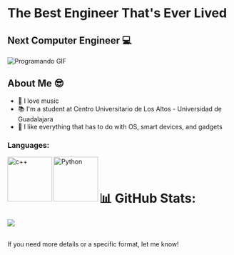 # The Best Engineer That's Ever Lived

## Next Computer Engineer &#x1F4BB; 
<img src="https://1.bp.blogspot.com/-6AYOlKIRAns/WYiZ8lGfICI/AAAAAAAABTk/c6fzq1mX274z6P6eqE8oYipgTSllHeJ4ACLcBGAs/s1600/programando.gif" alt="Programando GIF">

## About Me &#x1F60E;
- &#x1F3B5; I love music
- &#x1F4DA; I'm a student at Centro Universitario de Los Altos - Universidad de Guadalajara
- &#x1F4F1; I like everything that has to do with OS, smart devices, and gadgets

### Languages:

<img align="left" alt="c++" width="100px" src="https://upload.wikimedia.org/wikipedia/commons/thumb/1/18/ISO_C%2B%2B_Logo.svg/1822px-ISO_C%2B%2B_Logo.svg.png" />
<img align="left" alt="Python" width="100px" src="https://upload.wikimedia.org/wikipedia/commons/c/c3/Python-logo-notext.svg" />

<br>
<br>

# 📊 GitHub Stats:
![](https://github-readme-stats.vercel.app/api?username=diego-ornelas4952&theme=dark&hide_border=false&include_all_commits=true&count_private=false)<br/>
<br>



If you need more details or a specific format, let me know!
